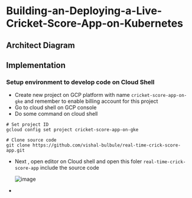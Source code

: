 # Building-an-Deploying-a-Live-Cricket-Score-App-on-Kubernetes
## Architect Diagram

## Implementation
### Setup environment to develop code on Cloud Shell
- Create new project on GCP platform with name `cricket-score-app-on-gke` and remember to enable billing account for this project
- Go to cloud shell on GCP console
- Do some command on cloud shell

```
# Set project ID
gcloud config set project cricket-score-app-on-gke

# Clone source code
git clone https://github.com/vishal-bulbule/real-time-crick-score-app.git

```
- Next , open editor on Cloud shell and open this foler `real-time-crick-score-app` include the source code

  ![image](https://github.com/hieunguyen0202/Building-an-Deploying-a-Live-Cricket-Score-App-on-Kubernetes/assets/98166568/9d505bb5-090a-4c6f-9a1e-ca9823c87f70)

- 
  
